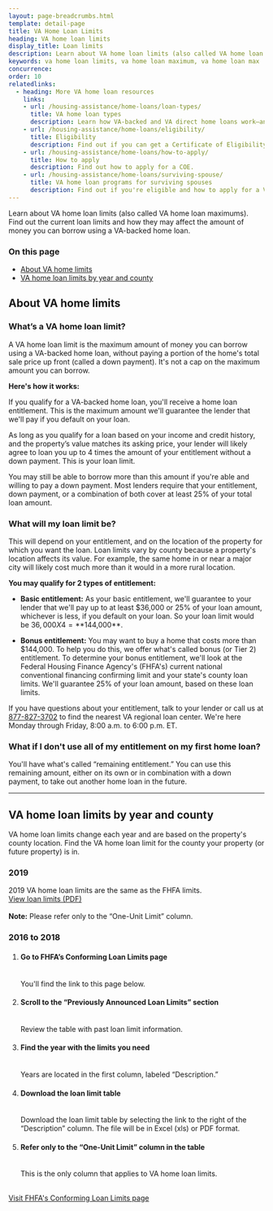 ```yaml
---
layout: page-breadcrumbs.html
template: detail-page
title: VA Home Loan Limits
heading: VA home loan limits
display_title: Loan limits
description: Learn about VA home loan limits (also called VA home loan maximums). Find out the current loan limits and how they may affect the amount of money you can borrow using a VA-backed home loan, without a down payment. 
keywords: va home loan limits, va home loan maximum, va home loan max
concurrence:
order: 10
relatedlinks:
  - heading: More VA home loan resources
    links:
    - url: /housing-assistance/home-loans/loan-types/
      title: VA home loan types
      description: Learn how VA-backed and VA direct home loans work—and find out which loan program might be right for you.
    - url: /housing-assistance/home-loans/eligibility/
      title: Eligibility
      description: Find out if you can get a Certificate of Eligibility (COE) for a VA-backed or VA direct home loan based on your service history and duty status.
    - url: /housing-assistance/home-loans/how-to-apply/
      title: How to apply
      description: Find out how to apply for a COE.
    - url: /housing-assistance/home-loans/surviving-spouse/
      title: VA home loan programs for surviving spouses
      description: Find out if you're eligible and how to apply for a VA home loan COE as the surviving spouse of a Veteran or the spouse of a Veteran who is missing in action or being held as a prisoner of war.
---
```


<div class="va-introtext">

Learn about VA home loan limits (also called VA home loan maximums). Find out the current loan limits and how they may affect the amount of money you can borrow using a VA-backed home loan.

</div>

### On this page

- [About VA home limits](#about)
- [VA home loan limits by year and county](#limits)

<span id="about"></span>
## About VA home limits

### What’s a VA home loan limit? 

A VA home loan limit is the maximum amount of money you can borrow using a VA-backed home loan, without paying a portion of the home's total sale price up front (called a down payment). It's not a cap on the maximum amount you can borrow. 

**Here's how it works:**

If you qualify for a VA-backed home loan, you'll receive a home loan entitlement. This is the maximum amount we'll guarantee the lender that we'll pay if you default on your loan. 

As long as you qualify for a loan based on your income and credit history, and the property’s value matches its asking price, your lender will likely agree to loan you up to 4 times the amount of your entitlement without a down payment. This is your loan limit. 

You may still be able to borrow more than this amount if you're able and willing to pay a down payment. Most lenders require that your entitlement, down payment, or a combination of both cover at least 25% of your total loan amount.

### What will my loan limit be? 

This will depend on your entitlement, and on the location of the property for which you want the loan. Loan limits vary by county because a property's location affects its value. For example, the same home in or near a major city will likely cost much more than it would in a more rural location. 

**You may qualify for 2 types of entitlement:**

- **Basic entitlement:** As your basic entitlement, we'll guarantee to your lender that we'll pay up to at least $36,000 or 25% of your loan amount, whichever is less, if you default on your loan. So your loan limit would be $36,000 X 4 = **$144,000**. 

- **Bonus entitlement:** You may want to buy a home that costs more than $144,000. To help you do this, we offer what's called bonus (or Tier 2) entitlement. To determine your bonus entitlement, we'll look at the Federal Housing Finance Agency's (FHFA's) current national conventional financing confirming limit and your state's county loan limits. We'll guarantee 25% of your loan amount, based on these loan limits. 

If you have questions about your entitlement, talk to your lender or call us at <a href="tel:+18778273702">877-827-3702</a> to find the nearest VA regional loan center. We're here Monday through Friday, 8:00 a.m. to 6:00 p.m. ET.

### What if I don't use all of my entitlement on my first home loan?

You'll have what's called “remaining entitlement.” You can use this remaining amount, either on its own or in combination with a down payment, to take out another home loan in the future.  

------

<span id="limits"></span>
## VA home loan limits by year and county

VA home loan limits change each year and are based on the property's county location. Find the VA home loan limit for the county your property (or future property) is in. 

### 2019

2019 VA home loan limits are the same as the FHFA limits. <br>
[View loan limits (PDF)](https://www.fhfa.gov/DataTools/Downloads/Documents/Conforming-Loan-Limits/FullCountyLoanLimitList2019_HERA-BASED_FINAL_FLAT.pdf) <br>
<br>
<strong>Note:</strong> Please refer only to the “One-Unit Limit” column.

### 2016 to 2018

<ol class="process">
  <li class="process-step list-one"><h4>Go to FHFA’s Conforming Loan Limits page</h4><br>
    You'll find the link to this page below.    
  <li class="process-step list-two"><h4>Scroll to the “Previously Announced Loan Limits” section</h4><br> 
    Review the table with past loan limit information.</li>
  <li class="process-step list-three"><h4>Find the year with the limits you need</h4><br> 
    Years are located in the first column, labeled “Description.”</li>
  <li class="process-step list-four"><h4>Download the loan limit table</h4><br> 
    Download the loan limit table by selecting the link to the right of the “Description” column. The file will be in Excel (xls) or PDF format.</li>
  <li class="process-step list-five"><h4>Refer only to the “One-Unit Limit” column in the table</h4><br> 
    This is the only column that applies to VA home loan limits.</li>
</ol>

<br>
    <a href="https://www.fhfa.gov/DataTools/Downloads/Pages/Conforming-Loan-Limits.aspx">Visit FHFA's Conforming Loan Limits page</a></li>

